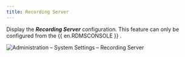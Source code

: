 ```yaml
---
title: Recording Server
---
```

Display the ***Recording Server*** configuration. This feature can only be configured from the {{ en.RDMSCONSOLE }} . 

![Administration – System Settings – Recording Server](https://webdevolutions.azureedge.net/docs/en/server/ServerOp8077.png)